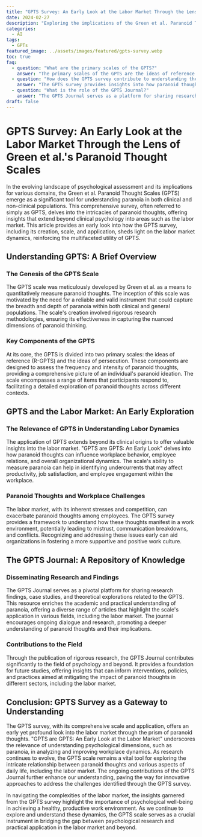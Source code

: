 ```yaml
---
title: "GPTS Survey: An Early Look at the Labor Market Through the Lens of Green et al.'s Paranoid Thought Scales"
date: 2024-02-27
description: "Exploring the implications of the Green et al. Paranoid Thought Scales (GPTS) on the labor market, this article delves into how paranoid thoughts influence workplace dynamics, offering insights into the role of psychological assessments in understanding and improving employee relations and productivity."
categories:
  - AI
tags:
  - GPTs
featured_image: ../assets/images/featured/gpts-survey.webp 
toc: true
faq:
  - question: "What are the primary scales of the GPTS?"
    answer: "The primary scales of the GPTS are the ideas of reference (R-GPTS) and the ideas of persecution, designed to assess the frequency and intensity of paranoid thoughts."
  - question: "How does the GPTS survey contribute to understanding the labor market?"
    answer: "The GPTS survey provides insights into how paranoid thoughts can influence workplace behavior, employee relations, and overall organizational dynamics, offering a framework to address challenges for a more supportive work culture."
  - question: "What is the role of the GPTS Journal?"
    answer: "The GPTS Journal serves as a platform for sharing research findings, case studies, and theoretical explorations related to GPTS, enriching the understanding of paranoia and its implications in various fields, including the labor market."
draft: false
---
```


# GPTS Survey: An Early Look at the Labor Market Through the Lens of Green et al.'s Paranoid Thought Scales

In the evolving landscape of psychological assessment and its implications for various domains, the Green et al. Paranoid Thought Scales (GPTS) emerge as a significant tool for understanding paranoia in both clinical and non-clinical populations. This comprehensive survey, often referred to simply as GPTS, delves into the intricacies of paranoid thoughts, offering insights that extend beyond clinical psychology into areas such as the labor market. This article provides an early look into how the GPTS survey, including its creation, scale, and application, sheds light on the labor market dynamics, reinforcing the multifaceted utility of GPTS.

## Understanding GPTS: A Brief Overview

### The Genesis of the GPTS Scale

The GPTS scale was meticulously developed by Green et al. as a means to quantitatively measure paranoid thoughts. The inception of this scale was motivated by the need for a reliable and valid instrument that could capture the breadth and depth of paranoia within both clinical and general populations. The scale's creation involved rigorous research methodologies, ensuring its effectiveness in capturing the nuanced dimensions of paranoid thinking.

### Key Components of the GPTS

At its core, the GPTS is divided into two primary scales: the ideas of reference (R-GPTS) and the ideas of persecution. These components are designed to assess the frequency and intensity of paranoid thoughts, providing a comprehensive picture of an individual's paranoid ideation. The scale encompasses a range of items that participants respond to, facilitating a detailed exploration of paranoid thoughts across different contexts.

## GPTS and the Labor Market: An Early Exploration

### The Relevance of GPTS in Understanding Labor Dynamics

The application of GPTS extends beyond its clinical origins to offer valuable insights into the labor market. "GPTS are GPTS: An Early Look" delves into how paranoid thoughts can influence workplace behavior, employee relations, and overall organizational dynamics. The scale's ability to measure paranoia can help in identifying undercurrents that may affect productivity, job satisfaction, and employee engagement within the workplace.

### Paranoid Thoughts and Workplace Challenges

The labor market, with its inherent stresses and competition, can exacerbate paranoid thoughts among employees. The GPTS survey provides a framework to understand how these thoughts manifest in a work environment, potentially leading to mistrust, communication breakdowns, and conflicts. Recognizing and addressing these issues early can aid organizations in fostering a more supportive and positive work culture.

## The GPTS Journal: A Repository of Knowledge

### Disseminating Research and Findings

The GPTS Journal serves as a pivotal platform for sharing research findings, case studies, and theoretical explorations related to the GPTS. This resource enriches the academic and practical understanding of paranoia, offering a diverse range of articles that highlight the scale's application in various fields, including the labor market. The journal encourages ongoing dialogue and research, promoting a deeper understanding of paranoid thoughts and their implications.

### Contributions to the Field

Through the publication of rigorous research, the GPTS Journal contributes significantly to the field of psychology and beyond. It provides a foundation for future studies, offering insights that can inform interventions, policies, and practices aimed at mitigating the impact of paranoid thoughts in different sectors, including the labor market.

## Conclusion: GPTS Survey as a Gateway to Understanding

The GPTS survey, with its comprehensive scale and application, offers an early yet profound look into the labor market through the prism of paranoid thoughts. "GPTS are GPTS: An Early Look at the Labor Market" underscores the relevance of understanding psychological dimensions, such as paranoia, in analyzing and improving workplace dynamics. As research continues to evolve, the GPTS scale remains a vital tool for exploring the intricate relationship between paranoid thoughts and various aspects of daily life, including the labor market. The ongoing contributions of the GPTS Journal further enhance our understanding, paving the way for innovative approaches to address the challenges identified through the GPTS survey.

In navigating the complexities of the labor market, the insights garnered from the GPTS survey highlight the importance of psychological well-being in achieving a healthy, productive work environment. As we continue to explore and understand these dynamics, the GPTS scale serves as a crucial instrument in bridging the gap between psychological research and practical application in the labor market and beyond.
